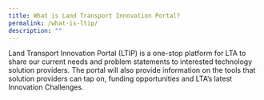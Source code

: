 ```yaml
---
title: What is Land Transport Innovation Portal?
permalink: /what-is-ltip/
description: ""
---
```

Land Transport Innovation Portal (LTIP) is a one-stop platform for LTA to share our current needs and problem statements to interested technology solution providers. The portal will also provide information on the tools that solution providers can tap on, funding opportunities and LTA’s latest Innovation Challenges.